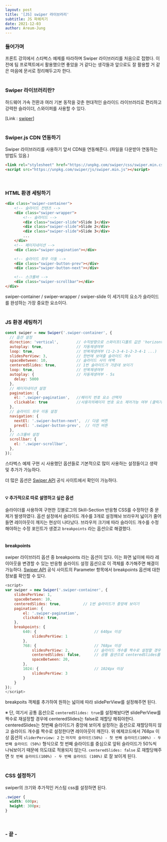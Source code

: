 ```yaml
---
layout: post
title: '[JS] swiper 라이브러리'
subtitle: JS 파헤치기
date: 2021-12-03
author: Areum-Jung
---  
```


### **들어가며**

프론트 강의에서 스타벅스 예제를 따라하며 Swiper 라이브러리를 처음으로 접했다.
이전에 팀 프로젝트에서 활용했으면 좋았을 거 같다는 생각들과 앞으로도 잘 활용할 거 같은 마음에 문서로 정리해두고자 한다.  
<br>

### **Swiper 라이브러리란?**
하드웨어 가속 전환과 여러 기본 동작을 갖춘 현대적인 슬라이드 라이브러리로 편리하고 강력한 슬라이더, 스와이퍼를 사용할 수 있다.  

[Link : [swiper](https://swiperjs.com/)]  
<br>

### **Swiper.js CDN 연동하기**
Swiper 라이브러리를 사용하기 앞서 CDN을 연동해준다. (파일을 다운받아 연동하는 방법도 있음.)
``` html
<link rel="stylesheet" href="https://unpkg.com/swiper/css/swiper.min.css">
<script src="https://unpkg.com/swiper/js/swiper.min.js"></script>
```  
<br>

### **HTML 환경 세팅하기**
``` html
<div class="swiper-container">
    <!-- 슬라이드 컨텐츠 -->
    <div class="swiper-wrapper">
        <!-- 슬라이드 -->
        <div class="swiper-slide">Slide 1</div>
        <div class="swiper-slide">Slide 2</div>
        <div class="swiper-slide">Slide 3</div>
        ...
    </div>
    <!-- 페이지네이션 -->
    <div class="swiper-pagination"></div>

    <!-- 슬라이드 좌우 이동 -->
    <div class="swiper-button-prev"></div>
    <div class="swiper-button-next"></div>

    <!-- 스크롤바 -->
    <div class="swiper-scrollbar"></div>
</div>
```  
swiper-container / swiper-wrapper / swiper-slide 이 세가지의 요소가 슬라이드를 완성하는 가장 중요한 요소이다.  
<br>

### **JS 환경 세팅하기**
``` javascript
const swiper = new Swiper('.swiper-container', {
  // 옵션 설정
  direction: 'vertical',        // 수직방향으로 스와이프(디폴트 값은 'horizontal')
  autoplay: true,               // 자동재생여부
  loop: true,                   // 반복재생여부 (1-2-3-4-1-2-3-4-1 ...)
  slidesPerView: 3,             // 한번에 보여줄 슬라이드 개수
  spaceBetween: 10,             // 슬라이드 사이 여백
  centeredSlides: true,         // 1번 슬라이드가 가운데 보이기
  loop: true,                   // 반복재생여부
  autoplay: {                   // 자동재생여부 - 5s
    delay: 5000       
  },
  // 페이지네이션 설정
  pagination: {
    el: '.swiper-pagination',   //페이지 번호 요소 선택자
    clickable: true             //사용자의페이지 번호 요소 제어가능 여부 (클릭가능 여부)
  },
  // 슬라이드 좌우 이동 설정
  navigation: {
    nextEl: '.swiper-button-next',  // 다음 버튼
    prevEl: '.swiper-button-prev',  // 이전 버튼
  },
  // 스크롤바 설정
  scrollbar: {
    el: '.swiper-scrollbar',
  },
});
```  
스타벅스 예제 구현 시 사용했던 옵션들로 기본적으로 많이 사용하는 설정들이고 생략 및 추가가 가능하다.  

더 많은 옵션은 [Swiper API](https://swiperjs.com/swiper-api) 공식 사이트에서 확인이 가능하다.  
<br>

#### 💡 **추가적으로 따로 설명하고 싶은 옵션**
슬라이더를 사용하여 구현한 깃블로그의 Skill-Section 반응형 CSS를 수정하던 중 문제가 발생하였다. 옵션 설정에서 슬라이드 개수를 3개로 설정해놔 브라우저 넓이가 줄어들면 레이아웃이 깨지는 현상이 나타났다. 브라우저 크기에 따라 슬라이드 개수를 수정해야하는 수정 포인트가 생겼고 `breakpoints` 라는 옵션으로 해결했다.  
<br>

#### **breakpoints**
swiper 라이브러리 옵션 중 breakpoints 라는 옵션이 있다. 이는 화면 넓이에 따라 레이아웃을 변경할 수 있는 반응형 슬라이드 설정 옵션으로 이 객체를 추가해주면 해결이 가능하다.
[Swiper API](https://swiperjs.com/swiper-api) 공식 사이트의 Parameter 항목에서 breakpoints 옵션에 대한 정보를 확인할 수 있다.
``` javascript
<script>
var swiper = new Swiper('.swiper-container', {
    slidesPerView: 1,
    spaceBetween: 10,
    centeredSlides: true,          // 1번 슬라이드가 중앙에 보이기
    pagination: {
        el: '.swiper-pagination',
        clickable: true,
    },
    breakpoints: {
        640: {                          // 640px 이상
            slidesPerView: 1    
        },
        768: {                          // 768px 이상
            slidesPerView: 2,           // 슬라이드 개수를 짝수로 설정할 경우
            centeredSlides: false,      // 공통 옵션으로 centeredSlides를 설정해놨으면 해제해줘야함.
            spaceBetween: 20,
        },
        1024: {                         // 1024px 이상
            slidesPerView: 3
        }
    }
});
</script>
```  
breakpoits 객체를 추가하여 원하는 넓이에 따라 slidePerView를 설정해주면 된다.  

※ 단, 여기서 공통 옵션으로 `centeredSlides: true`를 설정해놨다면 slidePerView를 짝수로 재설정할 경우에 centeredSlides는 false로 재할당 해줘야한다. centeredSlides는 첫번째 슬라이드가 중앙에 보이게 설정하는 옵션으로 재할당하지 않고 슬라이드 개수를 짝수로 설정한다면 레이아웃이 깨진다. 위 예제코드에서 768px 이상 옵션의 `sliderPerview: 2` 는 `마지막 슬라이드(50%) - 첫 번째 슬라이드(100%) - 두 번째 슬라이드 (50%)`  형식으로 첫 번째 슬라이드를 중심으로 앞뒤 슬라이드가 50%씩 나눠보이기 때문에 의도대로 적용되지 않는다. `centeredSlides: false` 로 재할당해주면 `첫 번째 슬라이드(100%) - 두 번째 슬라이드 (100%)` 로 잘 보이게 된다.  
<br>

### **CSS 설정하기**
swiper의 크기와 추가적인 커스텀 css를 설정하면 된다.
``` css
.swiper {
  width: 600px;
  height: 300px;
}
```  
<br>

### **- 끝 -**